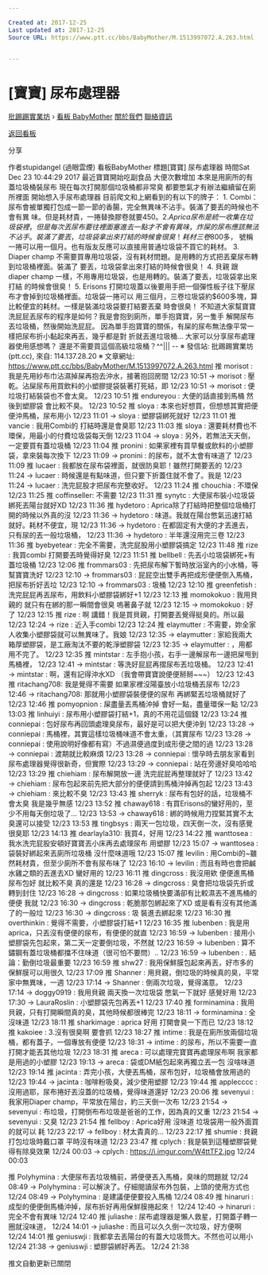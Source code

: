```yaml
---

Created at: 2017-12-25
Last updated at: 2017-12-25
Source URL: https://www.ptt.cc/bbs/BabyMother/M.1513997072.A.263.html


---
```


# [寶寶] 尿布處理器


[批踢踢實業坊](https://www.ptt.cc/) › [看板 BabyMother](https://www.ptt.cc/bbs/BabyMother/index.html) [關於我們](https://www.ptt.cc/about.html) [聯絡資訊](https://www.ptt.cc/contact.html)

[返回看板](https://www.ptt.cc/bbs/BabyMother/index.html)

分享

作者stupidangel (過眼雲煙)
看板BabyMother
標題\[寶寶\] 尿布處理器
時間Sat Dec 23 10:44:29 2017
最近寶寶開始吃副食品 大便次數增加 本來是用廁所的有蓋垃圾桶裝尿布 現在每次打開那個垃圾桶都非常臭 都要憋氣才有辦法繼續留在廁所裡面 開始想入手尿布處理器 目前爬文和上網看到的有以下的牌子： 1. Combi： 尿布會被單獨打包成一節一節的香腸，完全無異味不沾手。裝滿了要丟的時候也不會有異 味。但是耗材貴，一捲替換膠卷就要$450。 2. Aprica 尿布是統一收集在垃圾袋裡，但是每次丟尿布要往裡面塞進去一點才不會有異味，炸屎的 尿布應該無法不沾手。裝滿了要丟，垃圾袋拿出來打結的時候會很臭！耗材三卷$800多， 號稱一捲可以用一個月。也有版友反應可以直接用普通垃圾袋不買它的耗材。 3. Diaper champ 不需要買專用垃圾袋，沒有耗材問題。是用轉的方式把丟棄尿布轉到垃圾桶裡面。裝滿了 要丟，垃圾袋拿出來打結的時候會很臭！ 4. 貝親 跟diaper champ 一樣，不用專用垃圾袋，也是用轉的。裝滿了要丟，垃圾袋拿出來打結 的時候會很臭！ 5. Erisons 打開垃圾蓋以後要用手把一個彈性板子往下壓尿布才會掉到垃圾桶裡面。垃圾袋一捲可以 用三個月，三卷垃圾袋約$600多塊，算比較便宜的耗材。一樣是裝滿垃圾袋要打結要丟棄 時會很臭！ 不知道大家幫寶寶洗屁屁丟尿布的程序是如何？我是會抱到廁所，單手抱寶寶，另一隻手 解開尿布丟垃圾桶，然後開始洗屁屁。 因為單手抱寶寶的關係，有屎的尿布無法像平常一樣把尿布折小黏起來再丟，幾乎都是對 折就丟進垃圾桶... 大家可以分享尿布處理器使用感想嗎？ 還是不需要買這個高級垃圾桶？^^||| -- ※ 發信站: 批踢踢實業坊(ptt.cc), 來自: 114.137.28.20 ※ 文章網址: <https://www.ptt.cc/bbs/BabyMother/M.1513997072.A.263.html>
推 morisot : 我是先用紗布巾沾濕掉屎再抱去沖水，接著抱回房間 12/23 10:51
→ morisot : 壓乾。沾屎尿布用買飲料的小塑膠提袋裝著打死結，即 12/23 10:51
→ morisot : 便垃圾打結裝袋也不會太臭。 12/23 10:51
推 endureyou : 大便的話直接到馬桶 然後到塑膠袋 會比較不臭。 12/23 10:52
推 sloya : 本來也好想買，但想想其實把便便沖馬桶，尿布用小 12/23 11:01
→ sloya : 塑膠袋綁死就好 12/23 11:01
推 vancie : 我用Combi的 打結時還是會臭耶 12/23 11:03
推 sloya : 還要耗材費也不環保，用最小的付費垃圾袋每天倒 12/23 11:04
→ sloya : 另外，若無法天天倒，一定要買有蓋垃圾桶 12/23 11:04
推 pronini : 如果家裡有買早餐或飲料的小塑膠袋，拿來裝每次換下 12/23 11:09
→ pronini : 的尿布，就不太會有味道了 12/23 11:09
推 lucaer : 我都放在尿布袋裡面，就很防臭耶！雖然打開要丟的 12/23 11:24
→ lucaer : 時候還是有點味道，但只要下折蓋住就不會了。我是 12/23 11:24
→ lucaer : 洗完屁股才把尿布完整收好。 12/23 11:24
推 chouchia : 不環保 12/23 11:25
推 coffinseller: 不需要 12/23 11:31
推 synytc : 大便尿布裝小垃圾袋綁死丟陽台就好XD 12/23 11:36
推 hydetoro : Aprica除了打結時把整個垃圾桶打開的時候以外真的沒 12/23 11:36
→ hydetoro : 味道。我就在陽台憋氣迅速打結就好。耗材不便宜，現 12/23 11:36
→ hydetoro : 在都固定有大便的才丟進去，只有尿的丟一般垃圾桶， 12/23 11:36
→ hydetoro : 半年還沒用完三卷 12/23 11:36
推 byebyetear : 完全不需要，洗完屁股用小塑膠袋搞定 12/23 11:48
推 rize : 我買combi 打開要丟時覺得好臭 12/23 11:51
推 bellbell : 先丟小垃圾袋綁死+有蓋垃圾桶 12/23 12:06
推 frommars03 : 先把尿布解下暫時放浴室內的小水桶，等幫寶寶洗好 12/23 12:10
→ frommars03 : 屁屁空出雙手再把成形便便倒入馬桶，把尿布折好丟垃 12/23 12:10
→ frommars03 : 圾桶 12/23 12:10
推 greenfetish : 洗完屁屁再丟尿布，用飲料小塑膠袋綁好+1 12/23 12:13
推 momokokuo : 我用貝親的 就只有在綁的那一瞬間會很臭 嗚著鼻子就 12/23 12:15
→ momokokuo : 好了 12/23 12:15
推 rize : 啊 講錯！我是買貝親，打開要丟覺得挺臭的。所以最 12/23 12:24
→ rize : 近入手combi 12/23 12:24
推 elaymutter : 不需要，妳全家人收集小塑膠袋就可以無異味了。我娘 12/23 12:35
→ elaymutter : 家給我兩大箱厚塑膠袋，是工廠淘汰不要的乾淨塑膠袋 12/23 12:35
→ elaymutter : ，用都用不完了。 12/23 12:35
推 mintstar : 左手抱小孩，右手一邊解尿布一邊把屎甩到馬桶裡， 12/23 12:41
→ mintstar : 等洗好屁屁再摺尿布丟垃圾桶。 12/23 12:41
→ mintstar : 啊，還有記得沖水XD （我會帶寶寶說便便掰掰~~~） 12/23 12:43
推 ritachang708: 我是覺得不需要 如果家裡沒陽臺放小垃圾桶丟尿布 12/23 12:46
→ ritachang708: 那就用小塑膠袋裝便便的尿布 再綁緊丟垃圾桶就好了 12/23 12:46
推 pomyopnion : 屎盡量丟馬桶沖掉 會好一點，盡量環保一點 12/23 13:03
推 linhuiyi : 尿布用小塑膠袋打結+1，真的不用花這個錢 12/23 13:24
推 conniepai : 包好尿布再回頭處理臭尿布，最好是可以把大便沖到 12/23 13:28
→ conniepai : 馬桶裡，其實這樣垃圾桶味道不會太重，（其實尿布 12/23 13:28
→ conniepai : 使用說明好像都有寫）不過濕便過度到成形便之間的過 12/23 13:28
→ conniepai : 渡期就比較麻煩 12/23 13:28
→ conniepai : 懷孕時去朋友家看到尿布處理器覺得很新奇，但實際 12/23 13:29
→ conniepai : 站在旁邊好臭哈哈哈 12/23 13:29
推 chiehiam : 尿布解開放一邊 洗完屁屁再整理就好了 12/23 13:42
→ chiehiam : 尿布包起來前先把大部分的便便請到馬桶沖掉再包起 12/23 13:43
→ chiehiam : 來比較不臭 12/23 13:43
推 sherryk : 尿布有包好的話，垃圾桶不會太臭 我是幾乎無感 12/23 13:52
推 chaway618 : 有買Erisons的蠻好用的，至少不用每天倒垃圾了... 12/23 13:53
→ chaway618 : 綁的時候用力捏緊其實不太臭還可以接受 12/23 13:53
推 tingbsys : 兩天一包垃圾，四天倒一次，沒有感覺很臭耶 12/23 14:13
推 dearlayla310: 我買4，好用 12/23 14:22
推 wanttosea : 我水洗完屁股安頓好寶寶丟小床再去處理尿布 用塑膠 12/23 15:07
→ wanttosea : 袋裝好綁起來丟廁所垃圾桶 沒什麼味道哦 12/23 15:07
推 levilin : 用Combi的~雖然耗材貴，但至少廁所不會有尿布味了 12/23 16:10
→ levilin : 而且有時也會把鹹水雞之類的丟進去XD 蠻好用的 12/23 16:11
推 dingcross : 我沒用欸 便便進馬桶 尿布包好 就比較不臭 真的還是 12/23 16:28
→ dingcross : 臭會把垃圾袋先折或轉到封住 12/23 16:28
→ dingcross : 如果垃圾桶快要滿卻有比較濕丟不進馬桶的便便 我就 12/23 16:30
→ dingcross : 乾脆那包綁起來了XD 或是看有沒有其他滿了的一般垃 12/23 16:30
→ dingcross : 圾 裝進去綁起來 12/23 16:30
推 overthinkin : 覺得不需要，小塑膠袋打結+1 12/23 16:35
推 lubenben : 我是用aprica，只丟沒有便便的尿布，有便便的就直 12/23 16:59
→ lubenben : 接用小塑膠袋先包起來，第二天一定要倒垃圾，不然就 12/23 16:59
→ lubenben : 算不鏽鋼有蓋垃圾桶都擋不住味道（很可怕不要問）.. 12/23 16:59
→ lubenben : . 結論：勤倒垃圾最重要 12/23 16:59
推 shw27 : 我用保鮮膜包起來再丟，好市多的保鮮膜可以用很久 12/23 17:09
推 Shanner : 用貝親，倒垃圾的時候真的臭，平常家中無異味，一週 12/23 17:14
→ Shanner : 倒兩次垃圾，覺得滿意。 12/23 17:14
→ doggy0919 : 我用貝親 兩天換一次垃圾袋 憋氣一下就好 感覺好用 12/23 17:30
→ LauraRoslin : 小塑膠袋先包再丟+1 12/23 17:40
推 forminamina : 我用貝親，只有打開瞬間真的臭，其他時候都很棒完 12/23 18:11
→ forminamina : 全沒味道 12/23 18:11
推 sharkimage : aprica 好用 打開會臭一下而已 12/23 18:12
推 kakoiee : 3.沒有很臭啊 要會抓 12/23 18:27
推 intime : 我是在廁所放兩個垃圾桶，都有蓋子，一個專放有便便 12/23 18:31
→ intime : 的尿布，所以不需要一直打開才能丟其他垃圾 12/23 18:31
推 areca : 可以處理完寶寶再處理尿布啊 我家都是用過的小塑膠 12/23 19:13
→ areca : 袋或DM紙包起來再獨立丟一包 沒啥味道 12/23 19:14
推 jacinta : 弄完小孩，大便丟馬桶，尿布包好，垃圾桶會放用過的 12/23 19:44
→ jacinta : 咖啡粉吸臭，減少使用塑膠 12/23 19:44
推 applecccc : 沒用過耶，尿布捲好丟沒蓋的垃圾桶，覺得味道還好 12/23 20:06
推 sevenyui : 我家用Diaper champ，平常放在陽台，約三天倒一次布 12/23 21:54
→ sevenyui : 布垃圾，打開倒布布垃圾是爸爸的工作，因為真的又重 12/23 21:54
→ sevenyui : 又臭 12/23 21:54
推 fellboy : Aprica好用 沒味道 垃圾袋用一般外面買的就可以 耗 12/23 22:17
→ fellboy : 材太貴真的... 12/23 22:17
推 shumie : 貝親 打包垃圾時戴口罩 平時沒有味道 12/23 23:47
推 cplych : 我是裝到這種塑膠袋覺得有除臭效果 12/24 00:03
→ cplych : <https://i.imgur.com/W4ttTF2.jpg> 12/24 00:03

推 Polyhymina : 大便尿布丟垃圾桶前，將便便丟入馬桶，臭味的問題就 12/24 08:49
→ Polyhymina : 可以解決了。仔細閱讀尿布外包裝，上頭的使用方式也 12/24 08:49
→ Polyhymina : 是建議便便要投入馬桶 12/24 08:49
推 hinaruri : 成型的便便倒馬桶沖掉，尿布折好再用保鮮膜捲起來！ 12/24 12:40
→ hinaruri : 完全不會有異味 12/24 12:40
推 juliashe : 尿布處理器是懶人救星，打開蓋子轉一圈就沒味道， 12/24 14:01
→ juliashe : 而且可以久久倒一次垃圾，好方便啊 12/24 14:01
推 geniuswji : 我都拿去丟陽台的有蓋大垃圾筒大。不然也可以用小 12/24 21:38
→ geniuswji : 塑膠袋綁好再丟。 12/24 21:38

推文自動更新已關閉

